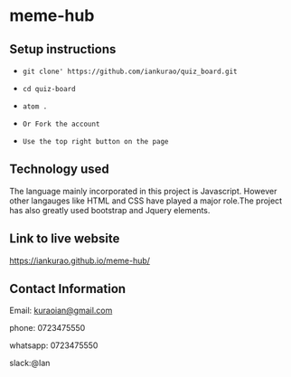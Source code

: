 # meme-hub



## Setup instructions

- `git clone' https://github.com/iankurao/quiz_board.git`
- `cd quiz-board`
- `atom .`

- `Or Fork the account`
- `Use the top right button on the page`


## Technology used

The language mainly incorporated in this project is Javascript. However other langauges like HTML and CSS have played a major role.The project has also greatly used bootstrap and Jquery elements.

## Link to live website

https://iankurao.github.io/meme-hub/


## Contact Information

Email: kuraoian@gmail.com

phone: 0723475550

whatsapp: 0723475550

slack:@Ian
